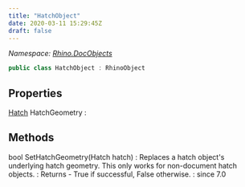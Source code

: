 ```yaml
---
title: "HatchObject"
date: 2020-03-11 15:29:45Z
draft: false
---
```


*Namespace: [Rhino.DocObjects](../)*

```cs
public class HatchObject : RhinoObject
```
## Properties

[Hatch](/rhinocommon/rhino/geometry/hatch/) HatchGeometry
: 
## Methods

bool SetHatchGeometry(Hatch hatch)
: Replaces a hatch object's underlying hatch geometry. This only works for non-document hatch objects.
: Returns - True if successful, False otherwise.
: since 7.0
